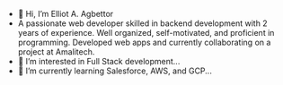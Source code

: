 - 👋 Hi, I’m Elliot A. Agbettor
- A passionate web developer skilled in backend development with 2 years of experience. Well organized, self-motivated, and proficient in programming. Developed web apps and currently collaborating on a project at Amalitech.
- 👀 I’m interested in Full Stack development...
- 🌱 I’m currently learning  Salesforce, AWS, and GCP...

<!---
E-Agbettor/E-Agbettor is a ✨ special ✨ repository because its `README.md` (this file) appears on your GitHub profile.
You can click the Preview link to take a look at your changes.
--->
